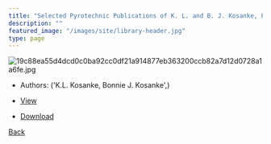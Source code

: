 ```yaml
---
title: "Selected Pyrotechnic Publications of K. L. and B. J. Kosanke, Part 3 (1993 and 1994)"
description: ""
featured_image: "/images/site/library-header.jpg"
type: page
---
```


![19c88ea55d4dcd0c0ba92cc0df21a914877eb363200ccb82a7d12d0728a1a6fe.jpg](https://drive.google.com/uc?export=view&id=1EM4B-rZBR7yXv9e1vWcZYtsl3cnv88Dw)
* Authors: ('K.L. Kosanke, Bonnie J. Kosanke',)
* [View](https://drive.google.com/uc?export=view&id=1m9ntQZ7r7K9xitREwaevMRL6wPcqVbWy)

* [Download](https://drive.google.com/uc?export=download&id=1m9ntQZ7r7K9xitREwaevMRL6wPcqVbWy)

[Back](http://localhost:1313/library/ebooks/
)